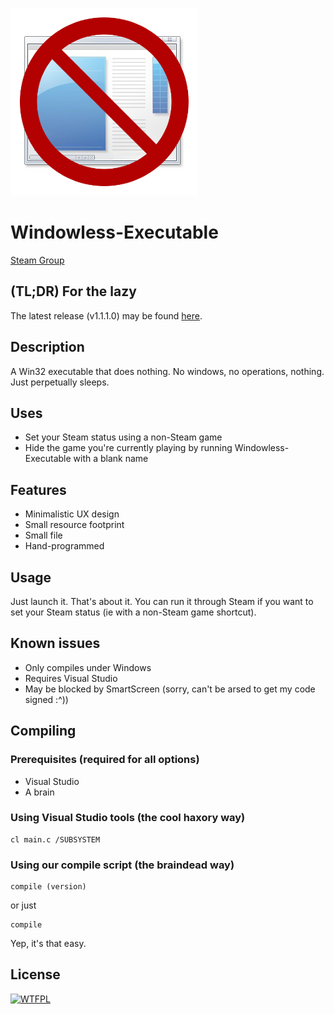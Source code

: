 ![Logo](img/logo.png)

# Windowless-Executable

[Steam Group](http://steamcommunity.com/groups/Windowless-Executable)

## (TL;DR) For the lazy

The latest release (v1.1.1.0) may be found [here](https://github.com/BytewaveMLP/Windowless-Executable/releases/latest).

## Description

A Win32 executable that does nothing. No windows, no operations, nothing. Just perpetually sleeps.

## Uses
- Set your Steam status using a non-Steam game
- Hide the game you're currently playing by running Windowless-Executable with a blank name

## Features
- Minimalistic UX design
- Small resource footprint
- Small file
- Hand-programmed

## Usage

Just launch it. That's about it. You can run it through Steam if you want to set your Steam status (ie with a non-Steam game shortcut).

## Known issues
- Only compiles under Windows
- Requires Visual Studio
- May be blocked by SmartScreen (sorry, can't be arsed to get my code signed :^))

## Compiling

### Prerequisites (required for all options)

- Visual Studio
- A brain

### Using Visual Studio tools (the cool haxory way)

```
cl main.c /SUBSYSTEM
```

### Using our compile script (the braindead way)

```
compile (version)
```

or just

```
compile
```

Yep, it's that easy.

## License

[![WTFPL](http://www.wtfpl.net/wp-content/uploads/2012/12/wtfpl-badge-1.png)](http://www.wtfpl.net/)
